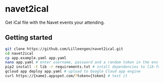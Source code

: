# navet2ical
Get iCal file with the Navet events your attending.

## Getting started
```bash
git clone https://github.com/Lilleengen/navet2ical.git
cd navet2ical
cp app.example.yaml app.yaml
nano app.yaml # enter username, password and a random token in the env-variables section
pip2 install -t lib -r requirements.txt # intall dependencies to lib-folder
gcloud app deploy app.yaml # upload to Google Cloud app engine
curl https://{name}.appspot.com/?token={token} # test it
```
